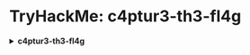 # TryHackMe: c4ptur3-th3-fl4g

<details>
  <summary>
    <b>c4ptur3-th3-fl4g</b>
  </summary>

  Instructions at [c4ptur3-th3-fl4g.pdf](/c4ptur3-th3-fl4g/c4ptur3-th3-fl4g.pdf).
</details>

<br/>
